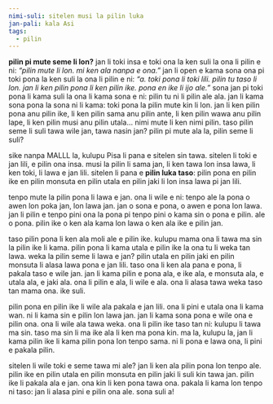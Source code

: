```yaml
---
nimi-suli: sitelen musi la pilin luka
jan-pali: kala Asi
tags:
  - pilin
---
```

**pilin pi mute seme li lon?** jan li toki insa e toki ona la ken suli la ona li pilin e ni: *“pilin mute li lon. mi ken ala nanpa e ona.”* jan li open e kama sona ona pi toki pona la ken suli la ona li pilin e ni: *“a. toki pona li toki lili. pilin tu taso li lon. jan li ken pilin pona li ken pilin ike. pona en ike li ijo ale.”* sona jan pi toki pona li kama suli la ona li kama sona e ni: pilin tu ni li pilin ale ala. jan li kama sona pona la sona ni li kama: toki pona la pilin mute kin li lon. jan li ken pilin pona anu pilin ike, li ken pilin sama anu pilin ante, li ken pilin wawa anu pilin lape, li ken pilin musi anu pilin utala... nimi mute li ken nimi pilin. taso pilin seme li suli tawa wile jan, tawa nasin jan? pilin pi mute ala la, pilin seme li suli?

sike nanpa MALLL la, kulupu Pisa li pana e sitelen sin tawa. sitelen li toki e jan lili, e pilin ona insa. musi la pilin li sama jan, li ken tawa lon insa lawa, li ken toki, li lawa e jan lili. sitelen li pana e **pilin luka taso**: pilin pona en pilin ike en pilin monsuta en pilin utala en pilin jaki li lon insa lawa pi jan lili.

tenpo mute la pilin pona li lawa e jan. ona li wile e ni: tenpo ale la pona o awen lon poka jan, lon lawa jan. jan o sona e pona, o awen e pona lon lawa. jan li pilin e tenpo pini ona la pona pi tenpo pini o kama sin o pona e pilin. ale o pona. pilin ike o ken ala kama lon lawa o ken ala ike e pilin jan.

taso pilin pona li ken ala moli ale e pilin ike. kulupu mama ona li tawa ma sin la pilin ike li kama. pilin pona li kama utala e pilin ike la ona tu li weka tan lawa. weka la pilin seme li lawa e jan? pilin utala en pilin jaki en pilin monsuta li alasa lawa pona e jan lili. taso ona li ken ala pana e pona, li pakala taso e wile jan. jan li kama pilin e pona ala, e ike ala, e monsuta ala, e utala ala, e jaki ala. ona li pilin e ala, li wile e ala. ona li alasa tawa weka taso tan mama ona. ike suli.

pilin pona en pilin ike li wile ala pakala e jan lili. ona li pini e utala ona li kama wan. ni li kama sin e pilin lon lawa jan. jan li kama sona pona e wile ona e pilin ona. ona li wile ala tawa weka. ona li pilin ike taso tan ni: kulupu li tawa ma sin. taso ma sin li ma ike ala li ken ma pona kin. ma la, kulupu la, jan li kama pilin ike li kama pilin pona lon tenpo sama. ni li pona e lawa ona, li pini e pakala pilin.

sitelen li wile toki e seme tawa mi ale? jan li ken ala pilin pona lon tenpo ale. pilin ike en pilin utala en pilin monsuta en pilin jaki li suli kin tawa jan. pilin ike li pakala ala e jan. ona kin li ken pona tawa ona. pakala li kama lon tenpo ni taso: jan li alasa pini e pilin ona ale. sona suli a!
